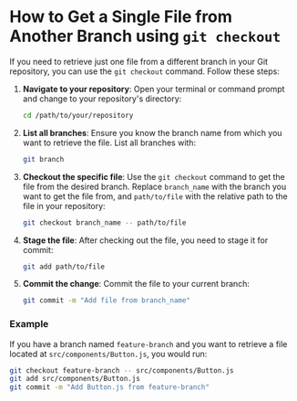 # How to Get a Single File from Another Branch using `git checkout`

If you need to retrieve just one file from a different branch in your Git repository, you can use the `git checkout` command. Follow these steps:

1. **Navigate to your repository**: Open your terminal or command prompt and change to your repository's directory:

   ```sh
   cd /path/to/your/repository
   ```

2. **List all branches**: Ensure you know the branch name from which you want to retrieve the file. List all branches with:

   ```sh
   git branch
   ```

3. **Checkout the specific file**: Use the `git checkout` command to get the file from the desired branch. Replace `branch_name` with the branch you want to get the file from, and `path/to/file` with the relative path to the file in your repository:

   ```sh
   git checkout branch_name -- path/to/file
   ```

4. **Stage the file**: After checking out the file, you need to stage it for commit:

   ```sh
   git add path/to/file
   ```

5. **Commit the change**: Commit the file to your current branch:
   ```sh
   git commit -m "Add file from branch_name"
   ```

### Example

If you have a branch named `feature-branch` and you want to retrieve a file located at `src/components/Button.js`, you would run:

```sh
git checkout feature-branch -- src/components/Button.js
git add src/components/Button.js
git commit -m "Add Button.js from feature-branch"
```
